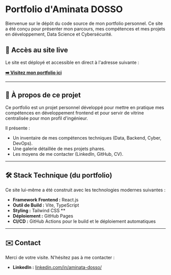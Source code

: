 # Portfolio d'Aminata DOSSO

Bienvenue sur le dépôt du code source de mon portfolio personnel. Ce site a été conçu pour présenter mon parcours, mes compétences et mes projets en développement, Data Science et Cybersécurité.

## 🚀 Accès au site live

Le site est déployé et accessible en direct à l'adresse suivante :

**[➡️ Visitez mon portfolio ici](https://Aminata1011.github.io/NOM-DE-VOTRE-REPO/)**

---

## 📖 À propos de ce projet

Ce portfolio est un projet personnel développé pour mettre en pratique mes compétences en développement frontend et pour servir de vitrine centralisée pour mon profil d'ingénieur.

Il présente :
* Un inventaire de mes compétences techniques (Data, Backend, Cyber, DevOps).
* Une galerie détaillée de mes projets phares.
* Les moyens de me contacter (LinkedIn, GitHub, CV).

---

## 🛠️ Stack Technique (du portfolio)

Ce site lui-même a été construit avec les technologies modernes suivantes :

* **Framework Frontend :** React.js
* **Outil de Build :** Vite, TypeScript
* **Styling :** Tailwind CSS **
* **Déploiement :** GitHub Pages
* **CI/CD :** GitHub Actions pour le build et le déploiement automatiques

---

## ✉️ Contact

Merci de votre visite. N'hésitez pas à me contacter :

* **LinkedIn :** [linkedin.com/in/aminata-dosso/](https://linkedin.com/in/votre-profil)

